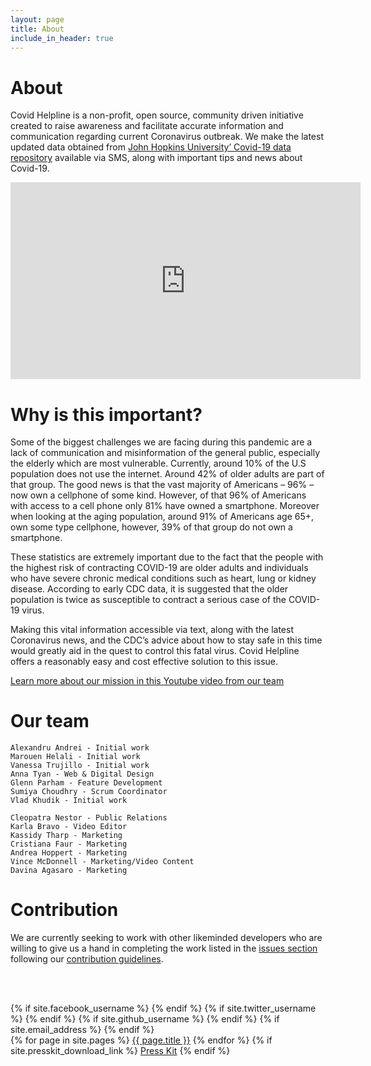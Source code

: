 ```yaml
---
layout: page
title: About
include_in_header: true
---
```


# About

Covid Helpline is a non-profit, open source, community driven initiative created to raise awareness and facilitate accurate information and communication regarding current Coronavirus outbreak. We make the latest updated data obtained from [John Hopkins University’ Covid-19 data repository](https://github.com/CSSEGISandData/COVID-19/tree/master/csse_covid_19_data/csse_covid_19_daily_reports) available via SMS, along with important tips and news about Covid-19.
<br>

<iframe width="560" height="315" src="https://www.youtube.com/embed/axAEKzDHBm4" frameborder="0" allow="accelerometer; autoplay; encrypted-media; gyroscope; picture-in-picture" allowfullscreen></iframe>
<br>

# Why is this important?

Some of the biggest challenges we are facing during this pandemic are a lack of communication and misinformation of the general public, especially the elderly which are most vulnerable. Currently, around 10% of the U.S population does not use the internet. Around 42% of older adults are part of that group. The good news is that the vast majority of Americans – 96% – now own a cellphone of some kind. However, of that 96% of Americans with access to a cell phone only 81% have owned a smartphone. Moreover when looking at the aging population, around 91% of Americans age 65+, own some type cellphone, however, 39% of that group do not own a smartphone. 

These statistics are extremely important due to the fact that the people with the highest risk of contracting COVID-19 are older adults and individuals who have severe chronic medical conditions such as heart, lung or kidney disease. According to early CDC data, it is suggested that the older population is twice as susceptible to contract a serious case of the COVID-19 virus.

Making this vital information accessible via text, along with the latest Coronavirus news, and the CDC’s advice about how to stay safe in this time would greatly aid in the quest to control this fatal virus. Covid Helpline offers a reasonably easy and cost effective solution to this issue.

[Learn more about our mission in this Youtube video from our team](https://www.youtube.com/watch?v=axAEKzDHBm4&feature=youtu.be)

# Our team

    Alexandru Andrei - Initial work 
	Marouen Helali - Initial work 
	Vanessa Trujillo - Initial work 
    Anna Tyan - Web & Digital Design 
    Glenn Parham - Feature Development 
    Sumiya Choudhry - Scrum Coordinator 
    Vlad Khudik - Initial work 
	
    Cleopatra Nestor - Public Relations
    Karla Bravo - Video Editor
    Kassidy Tharp - Marketing 
    Cristiana Faur - Marketing
	Andrea Hoppert - Marketing 
	Vince McDonnell - Marketing/Video Content
	Davina Agasaro - Marketing 


# Contribution

We are currently seeking to work with other likeminded developers who are willing to give us a hand in completing the work listed in the [issues section](https://github.com/Marwan01/covid-helpline/issues) following our [contribution guidelines](https://github.com/Marwan01/covid-helpline/blob/master/.github/CONTRIBUTING.md).


<br><br>




<footer>
	<!--
	{% if site.your_name %}
	<p class="footerText">Made by {% if site.your_link %}<a href="{{ site.your_link }}">{% endif %}{{ site.your_name }}{% if site.your_link %}</a>{% endif %}{% if site.your_city %} in {{ site.your_city }}{% endif %}</p>
	{% endif %}
		-->
	<div class="footerIcons">
		{% if site.facebook_username %}
			<a href="https://facebook.com/{{ site.facebook_username }}">
				<span class="fa-stack fa-1x">
					<i class="socialIconBack fas fa-circle fa-stack-2x"></i>
					<i class="socialIconTop fab fa-facebook fa-stack-1x"></i>
				</span>
			</a>
		{% endif %}
		{% if site.twitter_username %}
			<a href="https://twitter.com/{{ site.twitter_username }}">
				<span class="fa-stack fa-1x">
					<i class="socialIconBack fas fa-circle fa-stack-2x"></i>
					<i class="socialIconTop fab fa-twitter fa-stack-1x"></i>
				</span>
			</a>
		{% endif %}
		{% if site.github_username %}
			<a href="https://github.com/{{ site.github_username }}">
				<span class="fa-stack fa-1x">
					<i class="socialIconBack fas fa-circle fa-stack-2x"></i>
					<i class="socialIconTop fab fa-github fa-stack-1x"></i>
				</span>
			</a>
		{% endif %}
		{% if site.email_address %}
			<a href="mailto:{{ site.email_address }}">
				<span class="fa-stack fa-1x">
					<i class="socialIconBack fas fa-circle fa-stack-2x"></i>
					<i class="socialIconTop fas fa-envelope fa-stack-1x"></i>
				</span>
			</a>
		{% endif %}
	</div>
	<div class="footerLinks">
		{% for page in site.pages %}
			<a href="{{ page.url | relative_url }}" target="_self">{{ page.title }}</a>
		{% endfor %}
		{% if site.presskit_download_link %}
			<a href="{{ site.presskit_download_link }}">Press Kit</a>
		{% endif %}
	</div>
</footer>

